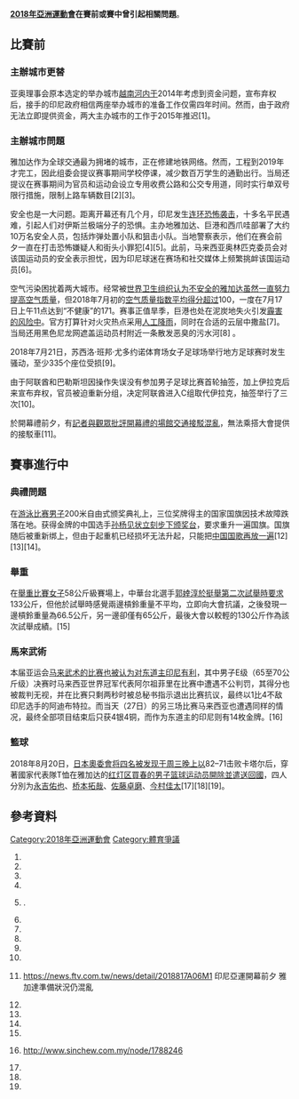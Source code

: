 **[2018年亞洲運動會](https://zh.wikipedia.org/wiki/2018年亞洲運動會 "wikilink")**在賽前或賽中曾引起**相關問題**。

## 比賽前

### 主辦城市更替

亚奥理事会原本选定的举办城市[越南](https://zh.wikipedia.org/wiki/越南 "wikilink")[河内于](https://zh.wikipedia.org/wiki/河内 "wikilink")2014年考虑到资金问题，宣布弃权后，接手的印尼政府相信两座举办城市的准备工作仅需四年时间。然而，由于政府无法立即提供资金，两大主办城市的工作于2015年推迟\[1\]。

### 主辦城市問題

雅加达作为全球交通最为拥堵的城市，正在修建地铁网络。然而，工程到2019年才完工，因此组委会提议赛事期间学校停课，减少数百万学生的通勤出行。当局还提议在赛事期间为官员和运动会设立专用收费公路和公交专用道，同时实行单双号限行措施，限制上路车辆数目\[2\]\[3\]。

安全也是一大问题。距离开幕还有几个月，印尼发生[连环恐怖袭击](https://zh.wikipedia.org/wiki/2018年泗水连环爆炸案 "wikilink")，十多名平民遇难，引起人们对伊斯兰极端分子的恐惧。主办地雅加达、巨港和西爪哇部署了大约10万名安全人员，包括炸弹处置小队和狙击小队。当地警察表示，他们在赛会前夕一直在打击恐怖嫌疑人和街头小罪犯\[4\]\[5\]。此前，马来西亚奥林匹克委员会对该国运动员的安全表示担忧，因为印尼球迷在赛场和社交媒体上频繁挑衅该国运动员\[6\]。

空气污染困扰着两大城市。经常被[世界卫生组织认为不安全的雅加达虽然一直努力提高空气质量](../Page/世界卫生组织.md "wikilink")，但2018年7月初的[空气质量指数平均得分超过](../Page/空气质量指数.md "wikilink")100，一度在7月17日上午11点达到“不健康”的171。赛事正值旱季，巨港也处在泥炭地失火引发[霾害的风险中](https://zh.wikipedia.org/wiki/霾害 "wikilink")。官方打算针对火灾热点采用[人工降雨](../Page/人工降雨.md "wikilink")，同时在合适的云层中撒盐\[7\]。当局还用黑色尼龙网遮盖运动员村附近一条散发恶臭的污水河\[8\]
。

2018年7月21日，苏西洛·班邦·尤多约诺体育场女子足球场举行地方足球赛时发生骚动，至少335个座位受损\[9\]。

由于阿联酋和巴勒斯坦因操作失误没有参加男子足球比赛首轮抽签，加上伊拉克后来宣布弃权，官员被迫重新分组，决定阿联酋进入C组取代伊拉克，抽签举行了三次\[10\]。

於開幕禮前夕，有[記者與](../Page/記者.md "wikilink")[觀眾批評開幕禮的場館](https://zh.wikipedia.org/wiki/觀眾 "wikilink")[交通接駁混亂](../Page/交通.md "wikilink")，無法乘搭大會提供的接駁車\[11\]。

## 賽事進行中

### 典禮問題

在[游泳比赛男子](https://zh.wikipedia.org/wiki/2018年亚洲运动会游泳比赛 "wikilink")200米自由式颁奖典礼上，三位奖牌得主的国家国旗因技术故障跌落在地。获得金牌的中国选手[孙杨见状立刻步下颁奖台](https://zh.wikipedia.org/wiki/孙杨 "wikilink")，要求重升一遍国旗。国旗随后被重新绑上，但由于起重机已经损坏无法升起，只能把[中国国歌再放一遍](../Page/中国国歌.md "wikilink")\[12\]\[13\]\[14\]。

### 舉重

在[舉重比賽女子](https://zh.wikipedia.org/wiki/2018年亞洲運動會舉重比賽 "wikilink")58公斤級賽場上，中華台北選手[郭婞淳於挺舉第二次試舉時要求](https://zh.wikipedia.org/wiki/郭婞淳 "wikilink")133公斤，但他於試舉時感覺兩邊槓鈴重量不平均，立即向大會抗議，之後發現一邊槓鈴重量為66.5公斤，另一邊卻僅有65公斤，最後大會以較輕的130公斤作為該次試舉成績。\[15\]

### 馬來武術

本届亚运会[马来武术的比赛也被认为对东道主印尼有利](../Page/马来武术.md "wikilink")，其中男子E级（65至70公斤级）决赛时马来西亚世界冠军代表阿尔祖菲里在比赛中遭遇不公判罚，其得分也被裁判无视，并在比赛只剩两秒时被总秘书指示退出比赛抗议，最终以1比4不敌印尼选手的阿迪布特拉。而当天（27日）的另三场比赛马来西亚也遭遇同样的情况，最终全部项目结束后只获4银4铜，而作为东道主的印尼则有14枚金牌。\[16\]

### 籃球

2018年8月20日，[日本奧委會将四名被发现于周三晚上以](https://zh.wikipedia.org/wiki/日本奧委會 "wikilink")82–71击败卡塔尔后，穿著國家代表隊T恤在雅加达的[红灯区](https://zh.wikipedia.org/wiki/红灯区 "wikilink")[買春的男子篮球运动员開除並遣送回國](https://zh.wikipedia.org/wiki/買春 "wikilink")，四人分別为[永吉佑也](../Page/永吉佑也.md "wikilink")、[桥本拓哉](https://zh.wikipedia.org/wiki/桥本拓哉 "wikilink")、[佐藤卓磨](https://zh.wikipedia.org/wiki/佐藤卓磨 "wikilink")、[今村佳太](https://zh.wikipedia.org/wiki/今村佳太 "wikilink")\[17\]\[18\]\[19\]。

## 參考資料

[Category:2018年亞洲運動會](https://zh.wikipedia.org/wiki/Category:2018年亞洲運動會 "wikilink")
[Category:體育爭議](https://zh.wikipedia.org/wiki/Category:體育爭議 "wikilink")

1.

2.

3.

4.
5.  .

6.

7.

8.

9.

10.

11. <https://news.ftv.com.tw/news/detail/2018817A06M1> 印尼亞運開幕前夕
    雅加達準備狀況仍混亂

12.

13.

14.

15.

16. <http://www.sinchew.com.my/node/1788246>

17.

18.

19.